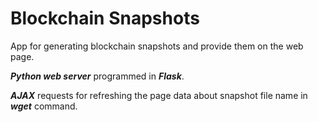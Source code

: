 # Blockchain Snapshots
App for generating blockchain snapshots and provide them on the web page.

***Python web server*** programmed in ***Flask***.

***AJAX*** requests for refreshing the page data about snapshot file name in ***wget*** command.
